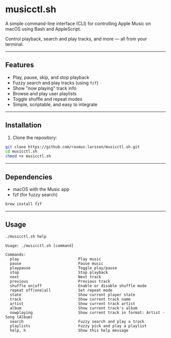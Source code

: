 # musicctl.sh

A simple command-line interface (CLI) for controlling Apple Music on macOS using Bash and AppleScript.

Control playback, search and play tracks, and more — all from your terminal.

---

## Features

- Play, pause, skip, and stop playback
- Fuzzy search and play tracks (using `fzf`)
- Show "now playing" track info
- Browse and play user playlists
- Toggle shuffle and repeat modes
- Simple, scriptable, and easy to integrate

---

## Installation

1. Clone the repository:

```sh
git clone https://github.com/rasmus-larsson/musicctl.sh.git
cd musicctl.sh
chmod +x musicctl.sh
```

--- 

## Dependencies

- macOS with the Music app
- fzf (for fuzzy search)

```sh
brew install fzf
```

---

## Usage

```sh
./musicctl.sh help
```

```
Usage: ./musicctl.sh [command]

Commands:
  play                          Play music
  pause                         Pause music
  playpause                     Toggle play/pause
  stop                          Stop playback
  next                          Next track
  previous                      Previous track
  shuffle on|off                Enable or disable shuffle mode
  repeat off|one|all            Set repeat mode
  state                         Show current player state
  track                         Show current track name
  artist                        Show current track artist
  album                         Show current track's album
  nowplaying                    Show current track in format: Artist - Song (Album)
  search                        Fuzzy search and play a track
  playlists                     Fuzzy pick and play a playlist
  help, h                       Show this help message
```
